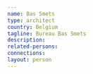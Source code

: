 ```yaml
---
name: Bas Smets
type: architect
country: Belgium
tagline: Bureau Bas Smets
description:
related-persons:
connections:
layout: person
---
```

